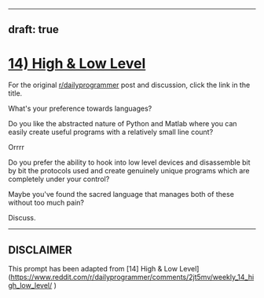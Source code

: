 ---
draft: true
----

# [14) High & Low Level](https://www.reddit.com/r/dailyprogrammer/comments/2jt5mv/weekly_14_high_low_level/)

For the original [r/dailyprogrammer](https://www.reddit.com/r/dailyprogrammer/) post and discussion, click the link in the title.

What's your preference towards languages?

Do you like the abstracted nature of Python and Matlab where you can easily create useful programs with a relatively small line count? 

Orrrr

Do you prefer the ability to hook into low level devices and disassemble bit by bit the protocols used and create genuinely unique programs which are completely under your control?

Maybe you've found the sacred language that manages both of these without too much pain?

Discuss.


----
## **DISCLAIMER**
This prompt has been adapted from [14] High & Low Level](https://www.reddit.com/r/dailyprogrammer/comments/2jt5mv/weekly_14_high_low_level/
)
